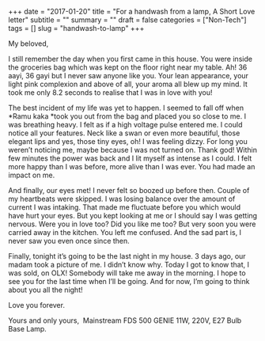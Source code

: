 +++
date = "2017-01-20"
title = "For a handwash from a lamp, A Short Love letter"
subtitle = ""
summary = ""
draft = false
categories = ["Non-Tech"]
tags = []
slug = "handwash-to-lamp"
+++

My beloved,

I still remember the day when you first came in this house. You were inside the groceries bag which was kept on the floor right near my table. Ah! 36 aayi, 36 gayi but I never saw anyone like you. Your lean appearance, your light pink complexion and above of all, your aroma all blew up my mind. It took me only 8.2 seconds to realise that I was in love with you!

The best incident of my life was yet to happen. I seemed to fall off when *Ramu kaka *took you out from the bag and placed you so close to me. I was breathing heavy. I felt as if a high voltage pulse entered me. I could notice all your features. Neck like a swan or even more beautiful, those elegant lips and yes, those tiny eyes, oh! I was feeling dizzy. For long you weren’t noticing me, maybe because I was not turned on. Thank god! Within few minutes the power was back and I lit myself as intense as I could. I felt more happy than I was before, more alive than I was ever. You had made an impact on me.

And finally, our eyes met! I never felt so boozed up before then. Couple of my heartbeats were skipped. I was losing balance over the amount of current I was intaking. That made me fluctuate before you which would have hurt your eyes. But you kept looking at me or I should say I was getting nervous. Were you in love too? Did you like me too? But very soon you were carried away in the kitchen. You left me confused. And the sad part is, I never saw you even once since then.

Finally, tonight it’s going to be the last night in my house. 3 days ago, our madam took a picture of me. I didn’t know why. Today I got to know that, I was sold, on OLX! Somebody will take me away in the morning. I hope to see you for the last time when I’ll be going. And for now, I’m going to think about you all the night!

Love you forever.

Yours and only yours, 
Mainstream FDS 500 GENIE 11W, 220V, E27 Bulb Base Lamp.

